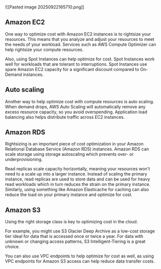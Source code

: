 ![[Pasted image 20250922165710.png]]

## Amazon EC2

One way to optimize cost with Amazon EC2 instances is to rightsize your resources. This means that you analyze and adjust your resources to meet the needs of your workload. Services such as AWS Compute Optimizer can help rightsize your compute resources.

Also, using Spot Instances can help optimize for cost. Spot Instances work well for workloads that are tolerant to interruptions. Spot Instances use spare Amazon EC2 capacity for a significant discount compared to On-Demand instances.

## Auto scaling

Another way to help optimize cost with compute resources is auto scaling. When demand drops, AWS Auto Scaling will automatically remove any excess resource capacity, so you avoid overspending. Application load balancing also helps distribute traffic across EC2 instances.

## Amazon RDS

Rightsizing is an important piece of cost optimization in your Amazon Relational Database Service (Amazon RDS) instances. Amazon RDS can scale storage using storage autoscaling which prevents over- or underprovisioning.

Read replicas scale capacity horizontally, meaning your resources won't need to a scale up into a larger instance. Instead of scaling the primary instance, read replicas are used to store data and can be used for heavy read workloads which in turn reduces the strain on the primary instance. Similarly, using something like Amazon Elasticache for caching can also reduce the load on your primary instance and optimize for cost.

## Amazon S3

Using the right storage class is key to optimizing cost in the cloud.

For example, you might use S3 Glacier Deep Archive as a low-cost storage tier ideal for data that is accessed once or twice a year. For data with unknown or changing access patterns, S3 Intelligent-Tiering is a great choice.

You can also use VPC endpoints to help optimize for cost as well, as using VPC endpoints for Amazon S3 access can help reduce data transfer costs.